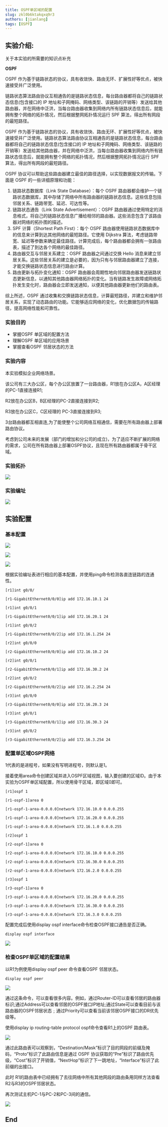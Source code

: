 ```yaml
---
title: OSPF单区域的配置
slug: zkl0b6ktakqxq9r3
authors: [jianlang]
tags: [OSPF]
---
```




## 实验介绍: 

关于本实验的所需要的知识点补充

**OSPF**

OSPF 作为基于链路状态的协议，具有收敛快、路由无环、扩展性好等优点，被快速接受并广泛使用。

链路状态算法路由协议互相通告的是链路状态信息，每台路由器都将自己的链路状态信息(包含接口的 IP 地址和子网掩码、网络类型、该链路的开销等）发送给其他路由器，并在网络中泛洪，当每台路由器收集到网络内所有链路状态信息后，就能拥有整个网络的拓扑情况，然后根据整网拓扑情况运行 SPF 算法，得出所有网段的最短路径。

OSPF 作为基于链路状态的协议，具有收敛快、路由无环、扩展性好等优点，被快速接受并广泛使用。链路状态算法路由协议互相通告的是链路状态信息，每台路由器都将自己的链路状态信息(包含接口的 IP 地址和子网掩码、网络类型、该链路的开销等）发送给其他路由器，并在网络中泛洪，当每台路由器收集到网络内所有链路状态信息后，就能拥有整个网络的拓扑情况，然后根据整网拓扑情况运行 SPF 算法，得出所有网段的最短路径。

<!--truncate-->

OSPF 协议可以帮助这些路由器建立最佳的路径选择，以实现数据报文的传输。下面是 OSPF 的一些详细原理和功能：

1. 链路状态数据库（Link State Database）：每个 OSPF 路由器都会维护一个链路状态数据库，其中存储了网络中所有路由器的链路状态信息。这些信息包括邻居关系、链路带宽、延迟、可达性等。
2. 链路状态通告（Link State Advertisement）：OSPF 路由器通过使用特定的消息格式，将自己的链路状态信息广播给相邻的路由器。这些消息包含了该路由器对网络的拓扑图的描述。
3. SPF 计算（Shortest Path First）：每个 OSPF 路由器使用链路状态数据库中的信息来计算到达其他网络的最短路径。它使用 Dijkstra 算法，考虑链路带宽、延迟等参数来确定最佳路径。计算完成后，每个路由器都会拥有一张路由表，描述了到达各个网络的最佳路径。
4. 路由器交互与邻居关系建立：OSPF 路由器之间通过交换 Hello 消息来建立邻居关系。这些邻居关系的建立是必要的，因为只有与邻居路由器建立了连接，才能交换链路状态信息进行路由计算。
5. 路由更新与拓扑变化通知：OSPF 路由器会周期性地向邻居路由器发送链路状态更新信息，以通知其他路由器网络拓扑的变化。当有链路发生故障或网络拓扑发生变化时，路由器会立即发送通知，以便其他路由器更新他们的路由表。

综上所述，OSPF 通过收集和交换链路状态信息，计算最短路径，并建立和维护邻居关系，实现了动态路由的功能。它能够适应网络的变化，优化数据包的传输路径，提高网络性能和可靠性。

### 实验目的 

- 掌握OSPF 单区域的配置方法
- 理解OSPF 单区域的应用场景
- 掌握查看OSPF 邻居状态的方法

### 实验内容 

本实验模拟企业网络场景。

该公司有三大办公区，每个办公区放置了一台路由器，R1放在办公区A，A区经理的PC-1直接连接R1;

R2放在办公区B，B区经理的PC-2直接连接到R2;

R3放在办公区C，C区经理的 PC-3直接连接到R3;

3台路由器都互相直连,为了能使整个公司网络互相通信，需要在所有路由器上部署路由协议。

考虑到公司未来的发展（部门的增加和分公司的成立)，为了适应不断扩展的网络的需求，公司在所有路由器上部署OSPF协议，且现在所有路由器都属于骨干区域。

### 实验拓扑 

![](https://static.cocomoe.cn/static/hcialab/2024326/1.webp)

### 实验编址

![](table.png)

## 实验配置

### 基本配置

![](https://static.cocomoe.cn/static/hcialab/2024326/2.webp)

![](https://static.cocomoe.cn/static/hcialab/2024326/3.webp)

![](https://static.cocomoe.cn/static/hcialab/2024326/4.webp)

根据实验编址表进行相应的基本配置，并使用ping命令检测各直连链路的连通性。

```
[r1]int g0/0/

[r1-GigabitEthernet0/0/0]ip add 172.16.10.1 24

[r1]int g0/0/1

[r1-GigabitEthernet0/0/1]ip add 172.16.20.1 24

[r1]int g0/0/2

[r1-GigabitEthernet0/0/2]ip add 172.16.1.254 24

[r2]int g0/0/0

[r2-GigabitEthernet0/0/0]ip add 172.16.10.2 24

[r2]int g0/0/1

[r2-GigabitEthernet0/0/1]ip add 172.16.30.2 24

[r2]int g0/0/2

[r2-GigabitEthernet0/0/2]ip add 172.16.2.254 24

[r3]int g0/0/0

[r3-GigabitEthernet0/0/0]ip add 172.16.20.3 24

[r3]int g0/0/1

[r3-GigabitEthernet0/0/1]ip add 172.16.30.3 24

[r3]int g0/0/2

[r3-GigabitEthernet0/0/2]ip add 172.16.3.254 24
```

### 配置单区域OSPF网络

1代表的是进程号，如果没有写明进程号，则默认是1。

接着使用area命令创建区域并进入OSPF区域视图，输入要创建的区域ID。由于本实验为OSPF单区域配置，所以使用骨干区域，即区域0即可。

```
[r1]ospf 1

[r1-ospf-1]area 0

[r1-ospf-1-area-0.0.0.0]network 172.16.10.0 0.0.0.255

[r1-ospf-1-area-0.0.0.0]network 172.16.20.0 0.0.0.255

[r1-ospf-1-area-0.0.0.0]network 172.16.1.0 0.0.0.255

[r2]ospf 1

[r2-ospf-1]area 0

[r2-ospf-1-area-0.0.0.0]network 172.16.10.0 0.0.0.255

[r2-ospf-1-area-0.0.0.0]network 172.16.30.0 0.0.0.255

[r2-ospf-1-area-0.0.0.0]network 172.16.2.0 0.0.0.255

[r3]ospf 1

[r3-ospf-1]area 0

[r3-ospf-1-area-0.0.0.0]network 172.16.20.0 0.0.0.255

[r3-ospf-1-area-0.0.0.0]network 172.16.30.0 0.0.0.255

[r3-ospf-1-area-0.0.0.0]network 172.16.3.0 0.0.0.255
```

配置完成后使用display ospf interface命令检查OSPF接口通告是否正确。

```
display ospf interface
```

![](https://static.cocomoe.cn/static/hcialab/2024326/5.webp)

### 检查OSPF单区域的配置结果

以R1为例使用display ospf peer 命令查看OSPF 邻居状态。

```
display ospf peer
```

![](https://static.cocomoe.cn/static/hcialab/2024326/6.webp)

通过这条命令，可以查看很多内容。例如，通过Router-ID可以查看邻居的路由器标识;通过Address可以查看邻居的OSPF接口IP地址;通过State可以查看目前与该路由器的OSPF邻居状态﹔通过Priority可以查看当前该邻居OSPF接口的DR优先级等。

使用display ip routing-table protocol ospf命令查看R1上的OSPF 路由表。

![](https://static.cocomoe.cn/static/hcialab/2024326/7.webp)

通过此路由表可以观察到，“Destination/Mask”标识了目的网段的前缀及掩码，“Proto”标识了此路由信息是通过 OSPF 协议获取的“Pre”标识了路由优先级，“Cost”标识了开销值，“NextHop”标识了下一跳地址，“Interface”标识了此前缀的出接口。

此时 R1的路由表中已经拥有了去往网络中所有其他网段的路由条用同样方法查看R2与R3的OSPF邻居状态。

再次测试主机PC-1与PC-2和PC-3间的通信。

![](https://static.cocomoe.cn/static/hcialab/2024326/8.webp)

## End